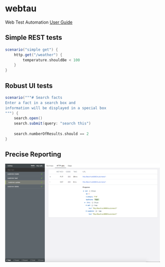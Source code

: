# webtau

Web Test Automation [User Guide](https://opensource.twosigma.com/webtau/guide/)

## Simple REST tests

```groovy
scenario("simple get") {
    http.get("/weather") {
        temperature.shouldBe < 100
    }
}
```

## Robust UI tests

```groovy
scenario("""# Search facts
Enter a fact in a search box and 
information will be displayed in a special box
""") {
    search.open()
    search.submit(query: "search this")

    search.numberOfResults.should == 2
}
```

## Precise Reporting

![report-image](webtau-docs/webtau/img/rest-crud-separated-report.png)

